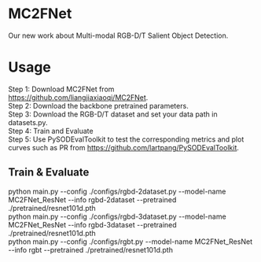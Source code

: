 # MC2FNet
Our new work about Multi-modal RGB-D/T Salient Object Detection.

# Usage
Step 1: Download MC2FNet from https://github.com/liangjiaxiaoqi/MC2FNet.  
Step 2: Download the backbone pretrained parameters.  
Step 3: Download the RGB-D/T dataset and set your data path in datasets.py.  
Step 4: Train and Evaluate  
Step 5: Use PySODEvalToolkit to test the corresponding metrics and plot curves such as PR from https://github.com/lartpang/PySODEvalToolkit.  

## Train & Evaluate
python main.py --config ./configs/rgbd-2dataset.py --model-name MC2FNet_ResNet --info rgbd-2dataset --pretrained ./pretrained/resnet101d.pth  
python main.py --config ./configs/rgbd-3dataset.py --model-name MC2FNet_ResNet --info rgbd-3dataset --pretrained ./pretrained/resnet101d.pth  
python main.py --config ./configs/rgbt.py --model-name MC2FNet_ResNet --info rgbt --pretrained ./pretrained/resnet101d.pth  

